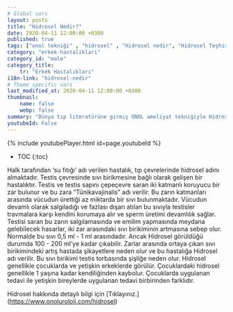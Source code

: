 ```yaml
---
# Global vars
layout: posts
title: "Hidrosel Nedir?"
date: 2020-04-11 12:00:00 +0300
published: true
tags: ["onol tekniği" , "hidrosel" , "Hidrosel nedir", "Hidrosel Teşhis", "Hidrosel Belirti", "Hidrosel Ameliyat Tekniği", "Hidrosel ameliyatı" ,  "Yetişkin hidroseli", "çocuk hidroseli" , "hidrosel nedeni" , "hidrosel tedavi" , "hidrosel çözüm" , "hidrosel ameliyatsız tedavi" , "hidrosel ameliyatı ne zaman yapılır", "onol tekniği nedir" , "onol ameliyatı" , "onol hidrosel ameliyatı"]
category: "erkek-hastaliklari"
category_id: "male"
category_title:
    tr: "Erkek Hastalıkları"
i18n-link: "hidrosel-nedir"
# Theme specific vars
last_modified_at: 2020-04-11 12:00:00 +0300
thumbnail:
    name: false
    webp: false
summary: "Dünya tıp literatürüne girmiş ONOL ameliyat tekniğiyle Hidrosel ameliyatı nasıl yapılır? , Hidrosel nedir? , Hidrosel Teşhisi? , Hidrosel Belirtileri? , Hidrosel Ameliyat Teknikleri? ,  Hidrosel ameliyatının incelikleri? , Yetişkin hidroseli , çocuk hidroseli , Yetişkin hidroseli ve çocuk hidroseli ile alakalı geniş bilgi.."
youtubeId: False
---
```

{% include youtubePlayer.html id=page.youtubeId %}

* TOC
{:toc}

Halk tarafından ‘su fıtığı’ adı verilen hastalık, tıp çevrelerinde hidrosel adını almaktadır. Testis çevresinde sıvı birikmesine bağlı olarak gelişen bir hastalıktır. Testis ve testis sapını çepeçevre saran iki katmanlı koruyucu bir zar bulunur ve bu zara “Tünikavajinalis” adı verilir. Bu zarın katmanları arasında vücudun ürettiği az miktarda bir sıvı bulunmaktadır. Vücudun devamlı olarak salgıladığı ve fazlası dışarı atılan bu sıvıyla testisler travmalara karşı kendini korumaya alır ve sperm üretimi devamlılık sağlar. Testisi saran bu zarın salgılamasında ve emilim yapmasında meydana gelebilecek hasarlar, iki zar arasındaki sıvı birikiminin artmasına sebep olur. Normalde bu sıvı 0,5 ml - 1 ml arasındadır. Ancak Hidrosel görüldüğü durumda 100 - 200 ml’ye kadar çıkabilir. Zarlar arasında ortaya çıkan sıvı birikimindeki artış hastada şikayetlere neden olur ve bu hastalığa Hidrosel adı verilir. Bu sıvı birikimi testis torbasında şişliğe neden olur. Hidrosel genellikle çocuklarda ve yetişkin erkeklerde görülür. Çocuklardaki hidrosel genellikle 1 yaşına kadar kendiliğinden kaybolur. Çocuklarda uygulanan tedavi ile yetişkin bireylerde uygulanan tedavi birbirinden farklıdır.



Hidrosel hakkında detaylı bilgi için [Tıklayınız.] (https://www.onoluroloji.com/hidrosel)
